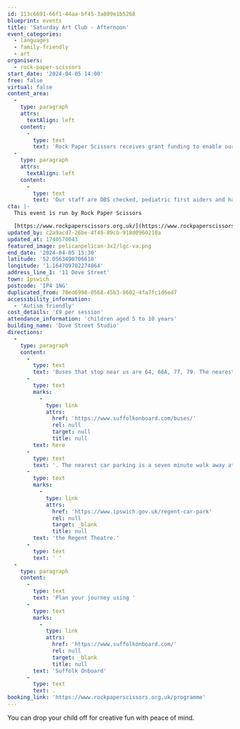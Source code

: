 ```yaml
---
id: 113c6691-66f1-44aa-bf45-3a809e1b5268
blueprint: events
title: 'Saturday Art Club - Afternoon'
event_categories:
  - languages
  - family-friendly
  - art
organisers:
  - rock-paper-scissors
start_date: '2024-04-05 14:00'
free: false
virtual: false
content_area:
  -
    type: paragraph
    attrs:
      textAlign: left
    content:
      -
        type: text
        text: 'Rock Paper Scissors receives grant funding to enable our workshops to run successfully and safely, ensuring we can continue to offer these amazing experiences at the lowest cost possible.'
  -
    type: paragraph
    attrs:
      textAlign: left
    content:
      -
        type: text
        text: 'Our staff are DBS checked, pediatric first aiders and have safeguarding training.'
cta: |-
  This event is run by Rock Paper Scissors

  [https://www.rockpaperscissors.org.uk/](https://www.rockpaperscissors.org.uk/)
updated_by: c2a9acd7-26be-4f49-89cb-918d0960210a
updated_at: 1740570043
featured_image: pelicanpelican-3x2/lgc-va.png
end_date: '2024-04-05 15:30'
latitude: '52.0563490706618'
longitude: '1.164709702274864'
address_line_1: '11 Dove Street'
town: Ipswich
postcode: 'IP4 1NG'
duplicated_from: 70ed6998-0568-45b3-8602-4fa7fc1d6ed7
accessibility_information:
  - 'Autism friendly'
cost_details: '£9 per session'
attendance_information: 'children aged 5 to 10 years'
building_name: 'Dove Street Studio'
directions:
  -
    type: paragraph
    content:
      -
        type: text
        text: 'Buses that stop near us are 64, 66A, 77, 79. The nearest bus stop is one minute walk away, see the latest bus timetables '
      -
        type: text
        marks:
          -
            type: link
            attrs:
              href: 'https://www.suffolkonboard.com/buses/'
              rel: null
              target: null
              title: null
        text: here
      -
        type: text
        text: '. The nearest car parking is a seven minute walk away at '
      -
        type: text
        marks:
          -
            type: link
            attrs:
              href: 'https://www.ipswich.gov.uk/regent-car-park'
              rel: null
              target: _blank
              title: null
        text: 'the Regent Theatre.'
      -
        type: text
        text: ' '
  -
    type: paragraph
    content:
      -
        type: text
        text: 'Plan your journey using '
      -
        type: text
        marks:
          -
            type: link
            attrs:
              href: 'https://www.suffolkonboard.com/'
              rel: null
              target: _blank
              title: null
        text: 'Suffolk Onboard'
      -
        type: text
        text: .
booking_link: 'https://www.rockpaperscissors.org.uk/programme'
---
```

You can drop your child off for creative fun with peace of mind.